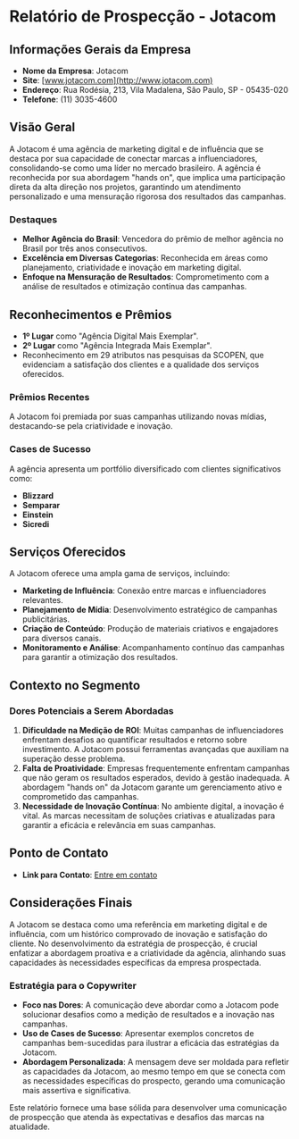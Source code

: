 # Relatório de Prospecção - Jotacom

## Informações Gerais da Empresa
- **Nome da Empresa**: Jotacom
- **Site**: [www.jotacom.com](http://www.jotacom.com)
- **Endereço**: Rua Rodésia, 213, Vila Madalena, São Paulo, SP - 05435-020
- **Telefone**: (11) 3035-4600

## Visão Geral
A Jotacom é uma agência de marketing digital e de influência que se destaca por sua capacidade de conectar marcas a influenciadores, consolidando-se como uma líder no mercado brasileiro. A agência é reconhecida por sua abordagem "hands on", que implica uma participação direta da alta direção nos projetos, garantindo um atendimento personalizado e uma mensuração rigorosa dos resultados das campanhas.

### Destaques
- **Melhor Agência do Brasil**: Vencedora do prêmio de melhor agência no Brasil por três anos consecutivos.
- **Excelência em Diversas Categorias**: Reconhecida em áreas como planejamento, criatividade e inovação em marketing digital.
- **Enfoque na Mensuração de Resultados**: Comprometimento com a análise de resultados e otimização contínua das campanhas.

## Reconhecimentos e Prêmios
- **1º Lugar** como "Agência Digital Mais Exemplar".
- **2º Lugar** como "Agência Integrada Mais Exemplar".
- Reconhecimento em 29 atributos nas pesquisas da SCOPEN, que evidenciam a satisfação dos clientes e a qualidade dos serviços oferecidos.

### Prêmios Recentes
A Jotacom foi premiada por suas campanhas utilizando novas mídias, destacando-se pela criatividade e inovação.

### Cases de Sucesso
A agência apresenta um portfólio diversificado com clientes significativos como:
- **Blizzard**
- **Semparar**
- **Einstein**
- **Sicredi**

## Serviços Oferecidos
A Jotacom oferece uma ampla gama de serviços, incluindo:
- **Marketing de Influência**: Conexão entre marcas e influenciadores relevantes.
- **Planejamento de Mídia**: Desenvolvimento estratégico de campanhas publicitárias.
- **Criação de Conteúdo**: Produção de materiais criativos e engajadores para diversos canais.
- **Monitoramento e Análise**: Acompanhamento contínuo das campanhas para garantir a otimização dos resultados.

## Contexto no Segmento
### Dores Potenciais a Serem Abordadas
1. **Dificuldade na Medição de ROI**: Muitas campanhas de influenciadores enfrentam desafios ao quantificar resultados e retorno sobre investimento. A Jotacom possui ferramentas avançadas que auxiliam na superação desse problema.
2. **Falta de Proatividade**: Empresas frequentemente enfrentam campanhas que não geram os resultados esperados, devido à gestão inadequada. A abordagem "hands on" da Jotacom garante um gerenciamento ativo e comprometido das campanhas.
3. **Necessidade de Inovação Contínua**: No ambiente digital, a inovação é vital. As marcas necessitam de soluções criativas e atualizadas para garantir a eficácia e relevância em suas campanhas.

## Ponto de Contato
- **Link para Contato**: [Entre em contato](http://www.jotacom.com/contato#contato)

## Considerações Finais
A Jotacom se destaca como uma referência em marketing digital e de influência, com um histórico comprovado de inovação e satisfação do cliente. No desenvolvimento da estratégia de prospecção, é crucial enfatizar a abordagem proativa e a criatividade da agência, alinhando suas capacidades às necessidades específicas da empresa prospectada.

### Estratégia para o Copywriter
- **Foco nas Dores**: A comunicação deve abordar como a Jotacom pode solucionar desafios como a medição de resultados e a inovação nas campanhas.
- **Uso de Cases de Sucesso**: Apresentar exemplos concretos de campanhas bem-sucedidas para ilustrar a eficácia das estratégias da Jotacom.
- **Abordagem Personalizada**: A mensagem deve ser moldada para refletir as capacidades da Jotacom, ao mesmo tempo em que se conecta com as necessidades específicas do prospecto, gerando uma comunicação mais assertiva e significativa.

Este relatório fornece uma base sólida para desenvolver uma comunicação de prospecção que atenda às expectativas e desafios das marcas na atualidade.